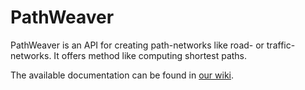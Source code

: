 # PathWeaver
PathWeaver is an API for creating path-networks like road- or traffic-networks. It offers method like computing shortest paths.

The available documentation can be found in [our wiki](https://github.com/ZabuzaW/PathWeaver/wiki).
